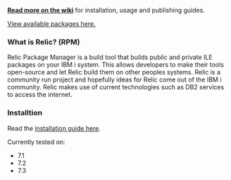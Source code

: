 **[Read more on the wiki](https://github.com/Club-Seiden/RelicPackageManager/wiki)** for installation, usage and publishing guides. 

[View available packages here.](https://github.com/OSSILE/RelicPackageManager/wiki/Available-Packages)

### What is Relic? (RPM)
Relic Package Manager is a build tool that builds public and private ILE packages on your IBM i system. This allows developers to make their tools open-source and let Relic build them on other peoples systems. Relic is a community run project and hopefully ideas for Relic come out of the IBM i community. Relic makes use of current technologies such as DB2 services to access the internet.

### Installtion
Read the [installation guide here](https://github.com/OSSILE/RelicPackageManager/wiki/First-time-installation).

Currently tested on:
+ 7.1
+ 7.2
+ 7.3
